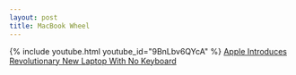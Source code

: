 ```yaml
---
layout: post
title: MacBook Wheel
---
```

{% include youtube.html youtube_id="9BnLbv6QYcA" %}
<a href="http://www.theonion.com/video/apple-introduces-revolutionary-new-laptop-with-no,14299/" target="_blank" title="Apple Introduces Revolutionary New Laptop With No Keyboard">Apple Introduces Revolutionary New Laptop With No Keyboard</a>
